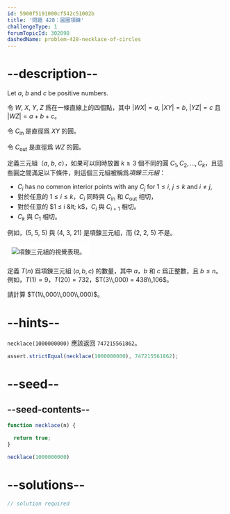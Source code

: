 ```yaml
---
id: 5900f5191000cf542c51002b
title: '問題 428：圓圈項鍊'
challengeType: 1
forumTopicId: 302098
dashedName: problem-428-necklace-of-circles
---
```


# --description--

Let $a$, $b$ and $c$ be positive numbers.

令 $W$, $X$, $Y$, $Z$ 爲在一條直線上的四個點，其中 $|WX| = a$, $|XY| = b$, $|YZ| = c$ 且 $|WZ| = a + b + c$。

令 $C_{\text{in}}$ 是直徑爲 $XY$ 的圓。

令 $C_{\text{out}}$ 是直徑爲 $WZ$ 的圓。

定義三元組（$a$, $b$, $c$），如果可以同時放置 $k ≥ 3$ 個不同的圓 $C_1, C_2, \ldots, C_k$，且這些圓之間滿足以下條件，則這個三元組被稱爲*項鍊三元組*：

- $C_i$ has no common interior points with any $C_j$ for $1 ≤ i$, $j ≤ k$ and $i ≠ j$,
- 對於任意的 $1 ≤ i ≤ k$，$C_i$ 同時與 $C_{\text{in}}$ 和 $C_{\text{out}}$ 相切，
- 對於任意的 $1 ≤ i &lt; k$，$C_i$ 與 $C_{i + 1}$ 相切。
- $C_k$ 與 $C_1$ 相切。

例如，(5, 5, 5) 與 (4, 3, 21) 是項鍊三元組，而 (2, 2, 5) 不是。

<img class="img-responsive center-block" alt="項鍊三元組的視覺表現。" src="https://cdn.freecodecamp.org/curriculum/project-euler/necklace-of-circles.png" style="background-color: white; padding: 10px;" />

定義 $T(n)$ 爲項鍊三元組 $(a, b, c)$ 的數量，其中 $a$，$b$ 和 $c$ 爲正整數，且 $b ≤ n$。 例如，$T(1) = 9$，$T(20) = 732$，$T(3\\,000) = 438\\,106$。

請計算 $T(1\\,000\\,000\\,000)$。

# --hints--

`necklace(1000000000)` 應該返回 `747215561862`。

```js
assert.strictEqual(necklace(1000000000), 747215561862);
```

# --seed--

## --seed-contents--

```js
function necklace(n) {

  return true;
}

necklace(1000000000)
```

# --solutions--

```js
// solution required
```
